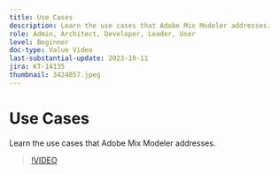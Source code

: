 ```yaml
---
title: Use Cases
description: Learn the use cases that Adobe Mix Modeler addresses.
role: Admin, Architect, Developer, Leader, User
level: Beginner
doc-type: Value Video
last-substantial-update: 2023-10-11
jira: KT-14135
thumbnail: 3424857.jpeg
---
```


# Use Cases

Learn the use cases that Adobe Mix Modeler addresses.

>[!VIDEO](https://video.tv.adobe.com/v/3424857?learn=on)